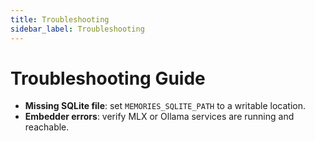 ```yaml
---
title: Troubleshooting
sidebar_label: Troubleshooting
---
```


# Troubleshooting Guide

- **Missing SQLite file**: set `MEMORIES_SQLITE_PATH` to a writable location.
- **Embedder errors**: verify MLX or Ollama services are running and reachable.
